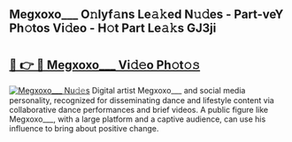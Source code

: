 ## Megxoxo___ O𝚗lyf𝚊ns Le𝚊𝚔ed N𝚞𝚍es - Part-veY Ph𝚘tos Vi𝚍eo - H𝚘t Part Le𝚊𝚔s GJ3ji

# <h2><a href="http://hf63qy.feru.top/?c=Megxoxo___">🔗 👉 🔴 Megxoxo___ Vi𝚍𝚎o Ph𝚘t𝚘𝚜</a></h2>

[![Megxoxo___ Nu𝚍𝚎s](https://i.imgur.com/0TWrTi3.gif)](http://hf63qy.feru.top/?c=Megxoxo___)
Digital artist Megxoxo___ and social media personality, recognized for disseminating dance and lifestyle content via collaborative dance performances and brief videos. A public figure like Megxoxo___, with a large platform and a captive audience, can use his influence to bring about positive change. 
